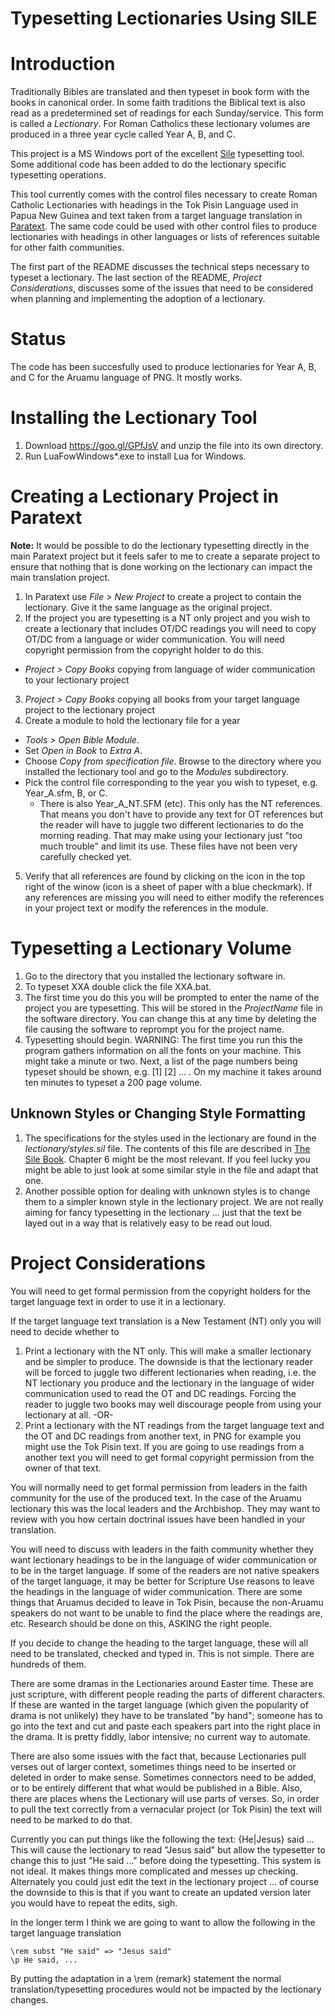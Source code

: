 
# Typesetting Lectionaries Using SILE

# Introduction

Traditionally Bibles are translated and then typeset in book form with the books in canonical order. In some faith traditions the Biblical text is also read as a predetermined set of readings for each Sunday/service. This form is called a *Lectionary*. For Roman Catholics these lectionary volumes are produced in a three year cycle called Year A, B, and C.

This project is a MS Windows port of the excellent [Sile](http://www.sile-typesetter.org/) typesetting tool. Some additional code has been added to do the lectionary specific typesetting operations.

This tool currently comes with the control files necessary to create Roman Catholic Lectionaries with headings in the Tok Pisin Language used in Papua New Guinea and text taken from a target language translation in [Paratext](http://paratext.org). The same code could be used with other control files to produce lectionaries with headings in other languages or lists of references suitable for other faith communities.

The first part of the README discusses the technical steps necessary to typeset a lectionary. The last section of the README, *Project Considerations*, discusses some of the issues that need to be considered when planning and implementing the adoption of a lectionary.

# Status

The code has been succesfully used to produce lectionaries for Year A, B, and C for the Aruamu language of PNG. It mostly works.

# Installing the Lectionary Tool

1. Download https://goo.gl/GPfJsV and unzip the file into its own directory.
2. Run LuaFowWindows*.exe to install Lua for Windows. 

# Creating a Lectionary Project in Paratext

**Note:** It would be possible to do the lectionary typesetting directly in the main Paratext project but it feels safer to me to create a separate project to ensure that nothing that is done working on the lectionary can impact the main translation project.

1. In Paratext use *File > New Project* to create a project to contain the lectionary. Give it the same language as the original project.
2. If the project you are typesetting is a NT only project and you wish to create a lectionary that includes OT/DC readings you will need to copy OT/DC from a language or wider communication. You will need copyright permission from the copyright holder to do this.
  + *Project > Copy Books* copying from language of wider communication to your lectionary project
3. *Project > Copy Books* copying all books from your target language project to the lectionary project
4. Create a module to hold the lectionary file for a year
  + *Tools > Open Bible Module*. 
  + Set *Open in Book* to *Extra A*. 
  + Choose *Copy from specification file*. Browse to the directory where you installed the lectionary tool and go to the *Modules* subdirectory. 
  + Pick the control file corresponding to the year you wish to typeset, e.g. Year_A.sfm, B, or C.
    + There is also Year_A_NT.SFM (etc). This only has the NT references. That means you don't have to provide any text for OT references but the reader will have to juggle two different lectionaries to do the morning reading. That may make using your lectionary just "too much trouble" and limit its use. These files have not been very carefully checked yet.
5. Verify that all references are found by clicking on the icon in the top right of the winow (icon is a sheet of paper with a blue checkmark). If any references are missing you will need to either modify the references in your project text or modify the references in the module.

# Typesetting a Lectionary Volume

1. Go to the directory that you installed the lectionary software in.
2. To typeset XXA double click the file XXA.bat.
3. The first time you do this you will be prompted to enter the name of the project you are typesetting. This will be stored in the *ProjectName* file in the software directory. You can change this at any time by deleting the file causing the software to reprompt you for the project name.
4. Typesetting should begin. WARNING: The first time you run this the program gathers information on all the fonts on your machine. This might take a minute or two. Next, a list of the page numbers being typeset should be shown, e.g. [1] [2] ... . On my machine it takes around ten minutes to typeset a 200 page volume.

## Unknown Styles or Changing Style Formatting

1. The specifications for the styles used in the lectionary are found in the *lectionary/styles.sil* file. The contents of this file are described in [The Sile Book](http://www.sile-typesetter.org/images/sile-0.9.1.pdf). Chapter 6 might be the most relevant. If you feel lucky you might be able to just look at some similar style in the file and adapt that one.
2. Another possible option for dealing with unknown styles is to change them to a simpler known style in the lectionary project. We are not really aiming for fancy typesetting in the lectionary ... just that the text be layed out in a way that is relatively easy to be read out loud.

# Project Considerations

You will need to get formal permission from the copyright holders for the target language text in order to use it in a lectionary.

If the target language text translation is a New Testament (NT) only you will need to decide whether to

1. Print a lectionary with the NT only. This will make a smaller lectionary and be simpler to produce. The downside is that the lectionary reader will be forced to juggle two different lectionaries when reading, i.e. the NT lectionary you produce and the lectionary in the language of wider communication used to read the OT and DC readings. Forcing the reader to juggle two books may well discourage people from using your lectionary at all.  -OR-
2. Print a lectionary with the NT readings from the target language text and the OT and DC readings from another text, in PNG for example you might use the Tok Pisin text. If you are going to use readings from a another text you will need to get formal copyright permission from the owner of that text.

You will normally need to get formal permission from leaders in the faith community for the use of the produced text. In the case of the Aruamu lectionary this was the local leaders and the Archbishop. They may want to review with you how certain doctrinal issues have been handled in your translation.

You will need to discuss with leaders in the faith community whether they want lectionary headings to be in the language of wider communication or to be in the target language. If some of the readers are not native speakers of the target language, it may be better for Scripture Use reasons to leave the headings in the language of wider communication.  There are some things that Aruamus decided to leave in Tok Pisin, because the non-Aruamu speakers do not want to be unable to find the place where the readings are, etc.  Research should be done on this, ASKING the right people.

If you decide to change the heading to the target language, these will all need to be translated, checked and typed in.  This is not simple.  There are hundreds of them.  

There are some dramas in the Lectionaries around Easter time.  These are just scripture, with different people reading the parts of different characters.  If these are wanted in the target language (which given the popularity of drama is not unlikely) they have to be translated "by hand"; someone has to go into the text and cut and paste each speakers part into the right place in the drama.  It is pretty fiddly, labor intensive; no current way to automate. 

There are also some issues with the fact that, because Lectionaries pull verses out of larger context, sometimes things need to be inserted or deleted in order to make sense.  Sometimes connectors need to be added, or to be entirely different that what would be published in a Bible. Also, there are places whens the Lectionary will use parts of verses.  So, in order to pull the text correctly from a vernacular project (or Tok Pisin) the text will need to be marked to do that.

Currently you can put things like the following the text: {He|Jesus} said ...
This will cause the lectionary to read "Jesus said" but allow the typesetter to change this to just "He said ..." before doing the typesetting. This system is not ideal. It makes things more complicated and messes up checking. Alternately you could just edit the text in the lectionary project ... of course the downside to this is that if you want to create an updated version later you would have to repeat the edits, sigh.

In the longer term I think we are going to want to allow the following in the target language translation

    \rem subst "He said" => "Jesus said"
    \p He said, ...

By putting the adaptation in a \rem (remark) statement the normal translation/typesetting procedures would not be impacted by the lectionary changes.